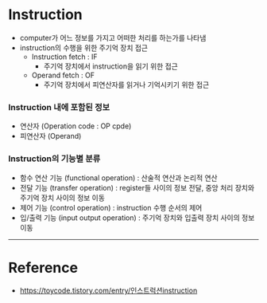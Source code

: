 # Instruction

- computer가 어느 정보를 가지고 어떠한 처리를 하는가를 나타냄
- instruction의 수행을 위한 주기억 장치 접근
  - Instruction fetch : IF
    - 주기억 장치에서 instruction을 읽기 위한 접근
  - Operand fetch : OF
    - 주기억 장치에서 피연산자를 읽거나 기억시키기 위한 접근

### Instruction 내에 포함된 정보
- 연산자 (Operation code : OP cpde)
- 피연산자 (Operand)

### Instruction의 기능별 분류
- 함수 연산 기능 (functional operation) : 산술적 연산과 논리적 연산
- 전달 기능 (transfer operation) : register들 사이의 정보 전달, 중앙 처리 장치와 주기억 장치 사이의 정보 이동
- 제어 기능 (control operation) : instruction 수행 순서의 제어
- 입/출력 기능 (input output operation) : 주기억 장치와 입출력 장치 사이의 정보 이동

---

# Reference

- https://toycode.tistory.com/entry/인스트럭션instruction
